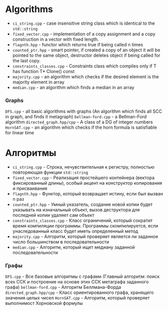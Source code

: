 # Algorithms

- ```ci_string.cpp``` - case insensitive string class which is identical to the ```std::string```
- ```fixed_vector.cpp``` - implementation of a copy assignment and a copy construction in a vector with fixed length. 
- ```flagnth.hpp``` - functor which returns true if being called n times
- ```counted_ptr.hpp``` - smart pointer, if created a copy of an object it will be pointed to the same object, destructor deletes object if being called for the last copy. 
- ```constraints_classes.cpp``` - Constraints class which compiles only if T has function T* Clone() const
- ```majority.cpp``` - an algorithm which checks if the desired element is the majority element in array
- ```median.cpp``` - an algorithm which finds a median in an array

### Graphs ###

```DFS.cpp``` - all basic algorithms with graphs (An algorithm which finds all SCC in graph, and finds it metagraph)
```bellman-ford.cpp``` - a Bellman-Ford algorithm
```directed_graph.hpp/cpp``` - A class of a DG of integer numbers
```HornSAT.cpp``` - an algorithm which checks if the horn formula is satisfiable for linear time

# Алгоритмы #


- ```ci_string.cpp``` - Строка, нечувствительная к регистру, полностью повторяющая функции ```std::string```
- ```fixed_vector.cpp``` - Реализация простейшего контейнера (вектора фиксированный длины), особый акцент на конструктор копирования и присваивания
- ```flagnth.hpp``` - Функтор, который возвращает истину, если был вызван n раз
- ```counted_ptr.hpp``` - Умный указатель, создание новой копии будет указывать на изначальный объект, вызов деструктора для последней копии удаляет сам объект
- ```constraints_classes.cpp``` - Класс ограничений, который сократит время компиляции программы. Программы скомпилируется, если унаследованный класс будет иметь определенный метод
- ```majority.cpp``` - Алгоритм, который проверяет является ли заданное число большинством в последовательности
- ```median.cpp``` - Алгоритм, который ищет медиану заданной последовательности

### Графы ###

```DFS.cpp``` - Все базовые алгоритмы с графами (Главный алгоритм: поиск всех ССК и построение на основе этих ССК метаграфа заданного графа)
```bellman-ford.cpp``` - Алгоритм Беллмана-Форда
```directed_graph.hpp/cpp``` - Класс ориентированного графа, хранящего значения целых чисел
```HornSAT.cpp``` - Алгоритм, который проверяет выполнимост Хорновской формулы
